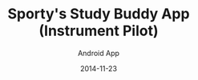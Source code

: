 ---
title: Sporty's Study Buddy App (Instrument Pilot)
subtitle: Android App
layout: default
modal-id: 2
date: 2014-11-23
date-url: https://play.google.com/store/apps/details?id=com.sportys.android.studybuddy.inst
img: sportys-sb-inst.jpg
thumbnail: sportys-sb-inst-thumbnail.jpg
alt: image-alt
project-date: April 2011
client: Sporty's Pilot Shop
client-url: https://www.sportys.com/Pilotshop
category: Android App
description: Sporty's Study Buddy will prepare you for the FAA Instrument Pilot written test like no other study tool available through three modes of operation - learning mode, simulated tests and flashcards.

---